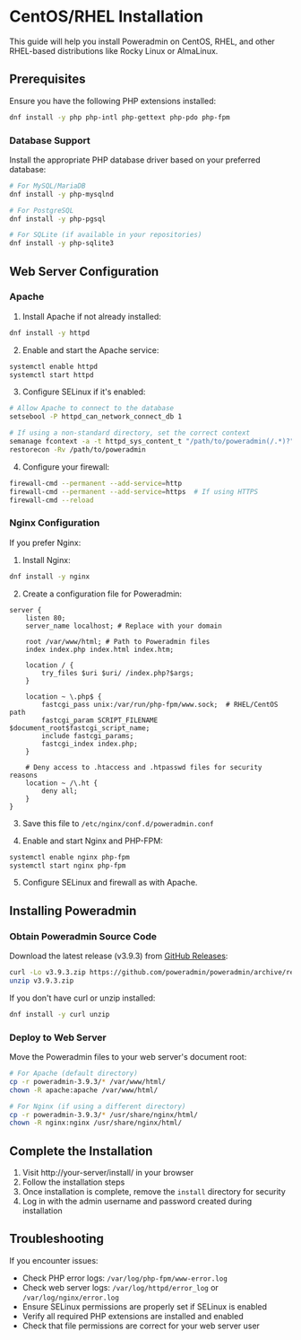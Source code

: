# CentOS/RHEL Installation

This guide will help you install Poweradmin on CentOS, RHEL, and other RHEL-based distributions like Rocky Linux or AlmaLinux.

## Prerequisites

Ensure you have the following PHP extensions installed:

```bash
dnf install -y php php-intl php-gettext php-pdo php-fpm
```

### Database Support

Install the appropriate PHP database driver based on your preferred database:

```bash
# For MySQL/MariaDB
dnf install -y php-mysqlnd

# For PostgreSQL
dnf install -y php-pgsql

# For SQLite (if available in your repositories)
dnf install -y php-sqlite3
```

## Web Server Configuration

### Apache

1. Install Apache if not already installed:
```bash
dnf install -y httpd
```

2. Enable and start the Apache service:
```bash
systemctl enable httpd
systemctl start httpd
```

3. Configure SELinux if it's enabled:
```bash
# Allow Apache to connect to the database
setsebool -P httpd_can_network_connect_db 1

# If using a non-standard directory, set the correct context
semanage fcontext -a -t httpd_sys_content_t "/path/to/poweradmin(/.*)?"
restorecon -Rv /path/to/poweradmin
```

4. Configure your firewall:
```bash
firewall-cmd --permanent --add-service=http
firewall-cmd --permanent --add-service=https  # If using HTTPS
firewall-cmd --reload
   ```

### Nginx Configuration

If you prefer Nginx:

1. Install Nginx:
```bash
dnf install -y nginx
```

2. Create a configuration file for Poweradmin:

```nginx
server {
    listen 80;
    server_name localhost; # Replace with your domain

    root /var/www/html; # Path to Poweradmin files
    index index.php index.html index.htm;

    location / {
        try_files $uri $uri/ /index.php?$args;
    }

    location ~ \.php$ {
        fastcgi_pass unix:/var/run/php-fpm/www.sock;  # RHEL/CentOS path
        fastcgi_param SCRIPT_FILENAME $document_root$fastcgi_script_name;
        include fastcgi_params;
        fastcgi_index index.php;
    }

    # Deny access to .htaccess and .htpasswd files for security reasons
    location ~ /\.ht {
        deny all;
    }
}
```

3. Save this file to `/etc/nginx/conf.d/poweradmin.conf`

4. Enable and start Nginx and PHP-FPM:
```bash
systemctl enable nginx php-fpm
systemctl start nginx php-fpm
```

5. Configure SELinux and firewall as with Apache.

## Installing Poweradmin

### Obtain Poweradmin Source Code

Download the latest release (v3.9.3) from [GitHub Releases](https://github.com/poweradmin/poweradmin/releases):

```bash
curl -Lo v3.9.3.zip https://github.com/poweradmin/poweradmin/archive/refs/tags/v3.9.3.zip
unzip v3.9.3.zip
```

If you don't have curl or unzip installed:

```bash
dnf install -y curl unzip
```

### Deploy to Web Server

Move the Poweradmin files to your web server's document root:

```bash
# For Apache (default directory)
cp -r poweradmin-3.9.3/* /var/www/html/
chown -R apache:apache /var/www/html/

# For Nginx (if using a different directory)
cp -r poweradmin-3.9.3/* /usr/share/nginx/html/
chown -R nginx:nginx /usr/share/nginx/html/
```

## Complete the Installation

1. Visit http://your-server/install/ in your browser
2. Follow the installation steps
3. Once installation is complete, remove the `install` directory for security
4. Log in with the admin username and password created during installation

## Troubleshooting

If you encounter issues:

- Check PHP error logs: `/var/log/php-fpm/www-error.log` 
- Check web server logs: `/var/log/httpd/error_log` or `/var/log/nginx/error.log`
- Ensure SELinux permissions are properly set if SELinux is enabled
- Verify all required PHP extensions are installed and enabled
- Check that file permissions are correct for your web server user